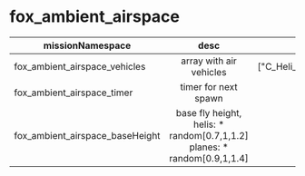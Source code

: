 # fox_ambient_airspace

| missionNamespace        | desc           | default  |
| ------------- |:-------:|:-----:|
| fox_ambient_airspace_vehicles      | array with air vehicles | ["C_Heli_Light_01_civil_F","C_Plane_Civil_01_F","C_Plane_Civil_01_racing_F","C_IDAP_Heli_Transport_02_F"]|
| fox_ambient_airspace_timer      | timer for next spawn      |   900 |
| fox_ambient_airspace_baseHeight |    base fly height,   helis: * random[0.7,1,1.2]   planes: * random[0.9,1,1.4]    | 300
